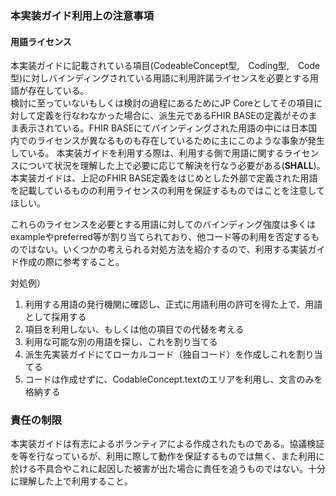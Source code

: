 ### 本実装ガイド利用上の注意事項

#### 用語ライセンス

本実装ガイドに記載されている項目(CodeableConcept型,　Coding型,　Code型)に対しバインディングされている用語に利用許諾ライセンスを必要とする用語が存在している。  
検討に至っていないもしくは検討の過程にあるためにJP Coreとしてその項目に対して定義を行なわなかった場合に、派生元であるFHIR BASEの定義がそのまま表示されている。FHIR BASEにてバインディングされた用語の中には日本国内でのライセンスが異なるものも存在しているために主にこのような事象が発生している。
本実装ガイドを利用する際は、利用する側で用語に関するライセンスについて状況を理解した上で必要に応じて解決を行なう必要がある(**SHALL**)。本実装ガイドは、上記のFHIR BASE定義をはじめとした外部で定義された用語を記載しているものの利用ライセンスの利用を保証するものではことを注意してほしい。

これらのライセンスを必要とする用語に対してのバインディング強度は多くはexampleやpreferred等が割り当てられており、他コード等の利用を否定するものではない。いくつかの考えられる対処方法を紹介するので、利用する実装ガイド作成の際に参考すること。

対処例）
1. 利用する用語の発行機関に確認し、正式に用語利用の許可を得た上で、用語として採用する  
1. 項目を利用しない、もしくは他の項目での代替を考える
1. 利用な可能な別の用語を探し、これを割り当てる
1. 派生先実装ガイドにてローカルコード（独自コード）を作成しこれを割り当てる
1. コードは作成せずに、CodableConcept.textのエリアを利用し、文言のみを格納する

### 責任の制限
本実装ガイドは有志によるボランティアによる作成されたものである。協議検証を等を行なっているが、利用に際して動作を保証するものでは無く、また利用に於ける不具合やこれに起因した被害が出た場合に責任を追うものではない。十分に理解した上で利用すること。

